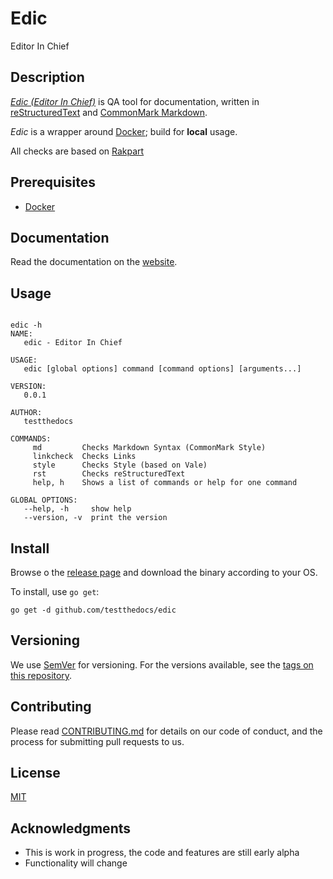# Edic

Editor In Chief

## Description

*[Edic (Editor In Chief)](https://github.com/testthedocs/edic)* is QA
tool for documentation, written in [reStructuredText](https://en.wikipedia.org/wiki/ReStructuredText) and [CommonMark Markdown](https://commonmark.org/).

*Edic* is a wrapper around [Docker](https://www.docker.com/); build for **local** usage.

All checks are based on [Rakpart](https://rakpart.testthedocs.org)

## Prerequisites

- [Docker](https://docker.com)

## Documentation

Read the documentation on the [website](https://edic.testthhedocs.org).

## Usage

```shell

edic -h
NAME:
   edic - Editor In Chief

USAGE:
   edic [global options] command [command options] [arguments...]

VERSION:
   0.0.1

AUTHOR:
   testthedocs

COMMANDS:
     md         Checks Markdown Syntax (CommonMark Style)
     linkcheck  Checks Links
     style      Checks Style (based on Vale)
     rst        Checks reStructuredText
     help, h    Shows a list of commands or help for one command

GLOBAL OPTIONS:
   --help, -h     show help
   --version, -v  print the version
```

## Install

Browse o the [release page](https://github.com/testthedocs/edic/releases) and download the binary according to your OS.


To install, use `go get`:

```shell
go get -d github.com/testthedocs/edic
```

## Versioning

We use [SemVer](https://semver.org/) for versioning.
For the versions available, see the [tags on this repository](https://github.com/testthedocs/edic/tags).

## Contributing

Please read [CONTRIBUTING.md](https://edic.testthedocs/contributing) for details on our code of conduct, and the process for submitting pull requests to us.

## License

[MIT](https://choosealicense.com/licenses/mit/)

## Acknowledgments

- This is work in progress, the code and features are still early alpha
- Functionality will change
